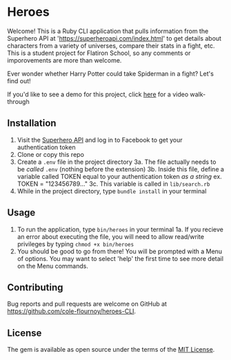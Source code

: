 # Heroes

Welcome! This is a Ruby CLI application that pulls information from the Superhero API at 'https://superheroapi.com/index.html' to get details about characters from a variety of universes, compare their stats in a fight, etc. This is a student project for Flatiron School, so any comments or imporovements are more than welcome.

Ever wonder whether Harry Potter could take Spiderman in a fight? Let's find out! 

If you'd like to see a demo for this project, click [here](https://youtu.be/spwgn-CZbBY) for a video walk-through

## Installation

1. Visit the [Superhero API](https://superheroapi.com/index.html) and log in to Facebook to get your authentication token
2. Clone or copy this repo
3. Create a `.env` file in the project directory
    3a. The file actually needs to be *called* `.env` (nothing before the extension) 
    3b. Inside this file, define a variable called TOKEN equal to your authentication token *as a string*
        ex. TOKEN = "123456789..."
    3c. This variable is called in `lib/search.rb`
4. While in the project directory, type `bundle install` in your terminal 

## Usage

1. To run the application, type `bin/heroes` in your terminal
    1a. If you recieve an error about executing the file, you will need to allow read/write privileges by typing `chmod +x bin/heroes`
2. You should be good to go from there! You will be prompted with a Menu of options. You may want to select 'help' the first time to see more detail on the Menu commands. 

## Contributing

Bug reports and pull requests are welcome on GitHub at https://github.com/cole-flournoy/heroes-CLI.


## License

The gem is available as open source under the terms of the [MIT License](https://opensource.org/licenses/MIT).
